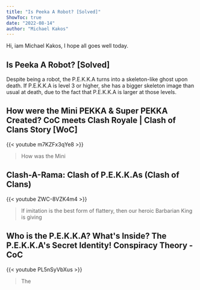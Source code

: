 ```yaml
---
title: "Is Peeka A Robot? [Solved]"
ShowToc: true 
date: "2022-08-14"
author: "Michael Kakos" 
---
```


Hi, iam Michael Kakos, I hope all goes well today.
## Is Peeka A Robot? [Solved]
 Despite being a robot, the P.E.K.K.A turns into a skeleton-like ghost upon death. If P.E.K.K.A is level 3 or higher, she has a bigger skeleton image than usual at death, due to the fact that P.E.K.K.A is larger at those levels.

## How were the Mini PEKKA & Super PEKKA Created? CoC meets Clash Royale | Clash of Clans Story [WoC]
{{< youtube m7KZFx3qYe8 >}}
>How was the Mini 

## Clash-A-Rama: Clash of P.E.K.K.As (Clash of Clans)
{{< youtube ZWC-8VZK4m4 >}}
>If imitation is the best form of flattery, then our heroic Barbarian King is giving 

## Who is the P.E.K.K.A? What's Inside? The P.E.K.K.A's Secret Identity! Conspiracy Theory - CoC
{{< youtube PL5nSyVbXus >}}
>The 

